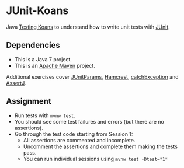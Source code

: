 # JUnit-Koans

Java [Testing Koans](https://blog.code-cop.org/2015/12/testing-koans.html) to understand how to write unit tests with [JUnit](http://junit.org/).

## Dependencies

* This is a Java 7 project.
* This is an [Apache Maven](https://maven.apache.org/) project.

Additional exercises cover [JUnitParams](http://pragmatists.github.io/JUnitParams/),
[Hamcrest](http://hamcrest.org/JavaHamcrest/),
[catchException](https://github.com/Codearte/catch-exception) and
[AssertJ](http://joel-costigliola.github.io/assertj/).

## Assignment

* Run tests with `mvnw test`.
* You should see some test failures and errors (but there are no assertions).
* Go through the test code starting from Session 1:
  * All assertions are commented and incomplete.
  * Uncomment the assertions and complete them making the tests pass.
  * You can run individual sessions using `mvnw test -Dtest=*1*`
